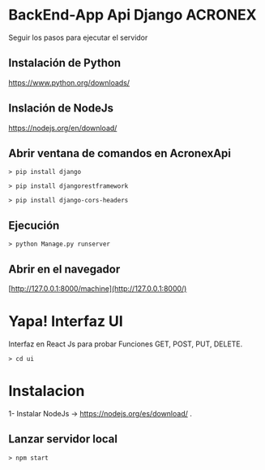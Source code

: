 # BackEnd-App Api Django ACRONEX
Seguir los pasos para ejecutar el servidor
## Instalación de Python 
https://www.python.org/downloads/
## Inslación de NodeJs
https://nodejs.org/en/download/
## Abrir ventana de comandos en AcronexApi
<!--sec data-title="Comandos" data-id="OSX_Linux_whoami" data-collapse=true ces-->


    > pip install django
    

<!--endsec-->
<!--sec data-title="Comandos" data-id="OSX_Linux_whoami" data-collapse=true ces-->


    > pip install djangorestframework
    

<!--endsec-->
<!--sec data-title="Comandos" data-id="OSX_Linux_whoami" data-collapse=true ces-->


    > pip install django-cors-headers
    

<!--endsec-->

## Ejecución
<!--sec data-title="Comandos" data-id="OSX_Linux_whoami" data-collapse=true ces-->


    > python Manage.py runserver
    

<!--endsec-->
## Abrir en el navegador
[http://127.0.0.1:8000/machine](http://127.0.0.1:8000/)

# Yapa! Interfaz UI
Interfaz en React Js para probar Funciones GET, POST, PUT, DELETE.
<!--sec data-title="Comandos" data-id="OSX_Linux_whoami" data-collapse=true ces-->


    > cd ui
    

<!--endsec-->
# Instalacion

1- Instalar NodeJs -> https://nodejs.org/es/download/ .

## Lanzar servidor local

<!--sec data-title="Comandos" data-id="OSX_Linux_whoami" data-collapse=true ces-->


    > npm start
    

<!--endsec-->
